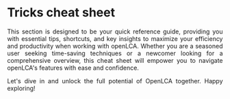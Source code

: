 # Tricks cheat sheet

<div style='text-align: justify;'>

This section is designed to be your quick reference guide, providing you with essential tips, shortcuts, and key insights to maximize your efficiency and productivity when working with openLCA. Whether you are a seasoned user seeking time-saving techniques or a newcomer looking for a comprehensive overview, this cheat sheet will empower you to navigate openLCA's features with ease and confidence.

Let's dive in and unlock the full potential of OpenLCA together. Happy exploring! 

</div>
